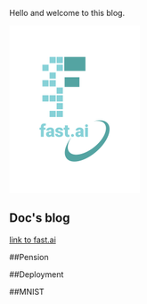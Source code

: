 Hello and welcome to this blog.

![Image of fast.ai logo](images/logo.png)

## Doc's blog

[link to fast.ai](https://www.fast.ai)

##Pension

##Deployment

##MNIST

